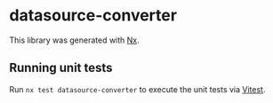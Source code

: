 # datasource-converter

This library was generated with [Nx](https://nx.dev).

## Running unit tests

Run `nx test datasource-converter` to execute the unit tests via [Vitest](https://vitest.dev/).
